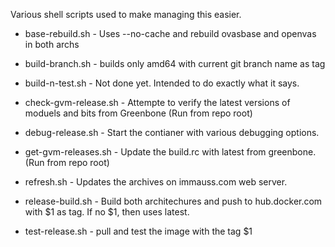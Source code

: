 Various shell scripts used to make managing this easier. 

- base-rebuild.sh - Uses --no-cache and rebuild ovasbase and openvas in both archs

- build-branch.sh - builds only amd64 with current git branch name as tag 

- build-n-test.sh - Not done yet. Intended to do exactly what it says.

- check-gvm-release.sh - Attempte to verify the latest versions of moduels and bits from Greenbone (Run from repo root)

- debug-release.sh - Start the contianer with various debugging options.

- get-gvm-releases.sh - Update the build.rc with latest from greenbone. (Run from repo root)

- refresh.sh - Updates the archives on immauss.com web server.

- release-build.sh - Build both architechures and push to hub.docker.com with $1 as tag. If no $1, then uses latest.

- test-release.sh - pull and test the image with the tag $1


